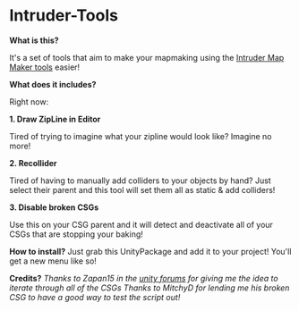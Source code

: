 # Intruder-Tools

**What is this?**

It's a set of tools that aim to make your mapmaking using the [Intruder Map Maker tools](https://sharklootgilt.superbossgames.com/wiki/index.php/IntruderMM) easier!

**What does it includes?**

Right now:


 **1. Draw ZipLine in Editor**
 
Tired of trying to imagine what your zipline would look like? Imagine no more! 
	 
 **2. Recollider**
 
Tired of having to manually add colliders to your objects by hand? Just select their parent and this tool will set them all as static & add colliders!
	 
 **3. Disable broken CSGs**
	 
Use this on your CSG parent and it will detect and deactivate all of your CSGs that are stopping your baking!
	 

**How to install?**
Just grab this UnityPackage and add it to your project! You'll get a new menu like so!

**Credits?**
*Thanks to Zapan15 in the [unity forums](https://forum.unity.com/threads/progressive-gpu-error-failed-to-add-geometry-for-mesh-stud-mesh-is-missing-required-attribute-s.976230/#post-7092433) for giving me the idea to iterate through all of the CSGs*
 *Thanks to MitchyD for lending me his broken CSG to have a good way to test the script out!*

